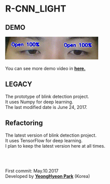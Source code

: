 <h1>R-CNN_LIGHT</h1>

<h2>DEMO</h2>
<p>
<img src="LEGACY/sample.gif"></br></br>
You can see more demo video in <a href="https://www.dropbox.com/sh/7dbs8isdd0pojvx/AABrLYXhfue9VAp-V2a6cuR4a?dl=0"><strong>here.</strong></a>
</p>

<h2>LEGACY</h2>
<p>
The prototype of blink detection project.</br>
It uses Numpy for deep learning.</br>
The last modified date is June 24, 2017.
</p>

<h2>Refactoring</h2>
<p>
The latest version of blink detection project.</br>
It uses TensorFlow for deep learning.</br>
I plan to keep the latest version here at all times.
</p>

</br></br>
<p>
First commit: May.10.2017</br>
Developed by <a href="https://github.com/YeongHyeon"><strong>YeongHyeon Park</strong><a> (Korea)</br>
</p>
